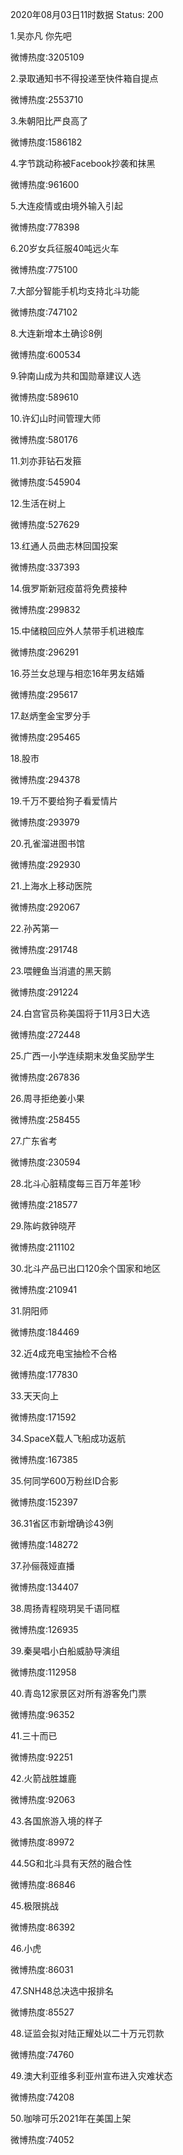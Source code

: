 2020年08月03日11时数据
Status: 200

1.吴亦凡 你先吧

微博热度:3205109

2.录取通知书不得投递至快件箱自提点

微博热度:2553710

3.朱朝阳比严良高了

微博热度:1586182

4.字节跳动称被Facebook抄袭和抹黑

微博热度:961600

5.大连疫情或由境外输入引起

微博热度:778398

6.20岁女兵征服40吨远火车

微博热度:775100

7.大部分智能手机均支持北斗功能

微博热度:747102

8.大连新增本土确诊8例

微博热度:600534

9.钟南山成为共和国勋章建议人选

微博热度:589610

10.许幻山时间管理大师

微博热度:580176

11.刘亦菲钻石发箍

微博热度:545904

12.生活在树上

微博热度:527629

13.红通人员曲志林回国投案

微博热度:337393

14.俄罗斯新冠疫苗将免费接种

微博热度:299832

15.中储粮回应外人禁带手机进粮库

微博热度:296291

16.芬兰女总理与相恋16年男友结婚

微博热度:295617

17.赵炳奎金宝罗分手

微博热度:295465

18.股市

微博热度:294378

19.千万不要给狗子看爱情片

微博热度:293979

20.孔雀溜进图书馆

微博热度:292930

21.上海水上移动医院

微博热度:292067

22.孙芮第一

微博热度:291748

23.喂鲤鱼当消遣的黑天鹅

微博热度:291224

24.白宫官员称美国将于11月3日大选

微博热度:272448

25.广西一小学连续期末发鱼奖励学生

微博热度:267836

26.周寻拒绝姜小果

微博热度:258455

27.广东省考

微博热度:230594

28.北斗心脏精度每三百万年差1秒

微博热度:218577

29.陈屿救钟晓芹

微博热度:211102

30.北斗产品已出口120余个国家和地区

微博热度:210941

31.阴阳师

微博热度:184469

32.近4成充电宝抽检不合格

微博热度:177830

33.天天向上

微博热度:171592

34.SpaceX载人飞船成功返航

微博热度:167385

35.何同学600万粉丝ID合影

微博热度:152397

36.31省区市新增确诊43例

微博热度:148272

37.孙俪薇娅直播

微博热度:134407

38.周扬青程晓玥吴千语同框

微博热度:126935

39.秦昊唱小白船威胁导演组

微博热度:112958

40.青岛12家景区对所有游客免门票

微博热度:96352

41.三十而已

微博热度:92251

42.火箭战胜雄鹿

微博热度:92063

43.各国旅游入境的样子

微博热度:89972

44.5G和北斗具有天然的融合性

微博热度:86846

45.极限挑战

微博热度:86392

46.小虎

微博热度:86031

47.SNH48总决选中报排名

微博热度:85527

48.证监会拟对陆正耀处以二十万元罚款

微博热度:74760

49.澳大利亚维多利亚州宣布进入灾难状态

微博热度:74208

50.咖啡可乐2021年在美国上架

微博热度:74052

